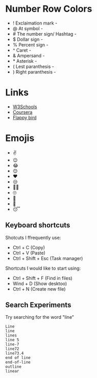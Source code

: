 # Number Row Colors
* ! Exclaimation mark -
* @ At symbol -
* \# The number sign/ Hashtag -
* $ Dollar sign - 
* % Percent sign -
* ^ Caret -
* & Ampersand -
* \* Asterisk -
* ( Lest paranthesis -
* ) Right paranthesis -
# Links
* [W3Schools](https://www.w3schools.com/)
* [Coursera](https://www.coursera.org/)
* [Flappy bird](https://flappybird.io/)
# Emojis
* ✌️
* 😉
* 😂
* 😊
* ❤️
* 😒
* 😶‍🌫️
* 🙄
* 🫥
* 🥱
* 😴

## Keyboard shortcuts
Shotcuts I ffrequently use:
* Ctrl + C (Copy)
* Ctrl + V (Paste)
* Ctrl + Shift + Esc (Task manager)

Shortcuts I would like to start using: 
* Ctrl + Shift + F (Find in files)
* Wind + D (Show desktoo)
* Ctrl + N (Create new file)

## Search Experiments
Try searching for the word "line"

```
Line
line
lines
line 5
line-7
line72
line73.4
end of line
end-of-line
outline
linear
```